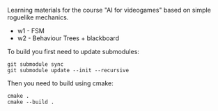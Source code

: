 Learning materials for the course "AI for videogames" based on simple roguelike mechanics.
* w1 - FSM
* w2 - Behaviour Trees + blackboard

To build you first need to update submodules:
```
git submodule sync
git submodule update --init --recursive
```

Then you need to build using cmake:
```
cmake .
cmake --build .
```
